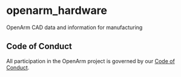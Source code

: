 # openarm_hardware

OpenArm CAD data and information for manufacturing

## Code of Conduct

All participation in the OpenArm project is governed by our
[Code of Conduct](CODE_OF_CONDUCT.md).
